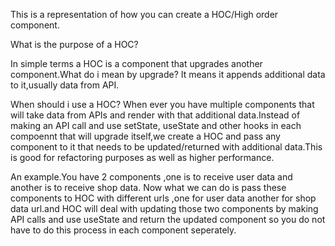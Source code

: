 This is a representation of how you can create a HOC/High order component.

What is the purpose of a HOC?

In simple terms a HOC is a component that upgrades another component.What do i mean by upgrade? It means it appends additional data to it,usually data from API.

When should i use a HOC?
When ever you have multiple components that will take data from APIs and render with that additional data.Instead of making an API call and use setState, useState and other hooks in each compoennt that will upgrade itself,we create a HOC and pass any component to it that needs to be updated/returned with additional data.This is good for refactoring purposes as well as higher performance.

An example.You have 2 components ,one is to receive user data and another is to receive shop data. Now what we can do is pass these components to HOC with different urls ,one for user data another for shop data url.and HOC will deal with updating those two components by making API calls and use useState and return the updated component so you do not have to do this process in each component seperately.
